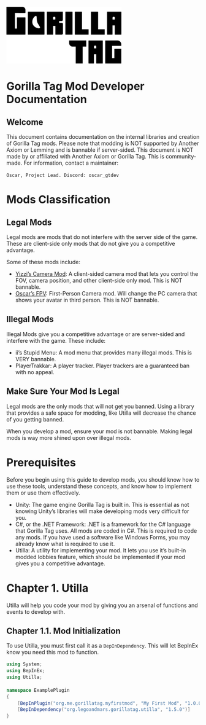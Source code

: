 ![Gorilla Tag Logo](gorillatag_logo.png)
# Gorilla Tag Mod Developer Documentation
## Welcome

This document contains documentation on the internal libraries and creation of Gorilla Tag mods. Please note that modding is NOT supported by Another Axiom or Lemming and is
bannable if server-sided. This document is NOT made by or affiliated with Another Axiom or Gorilla Tag. This is community-made. For information, contact a maintainer:

``Oscar, Project Lead. Discord: oscar_gtdev``

# Mods Classification
## Legal Mods
Legal mods are mods that do not interfere with the server side of the game. These are client-side only mods that do not give you a competitive advantage.

Some of these mods include:
- [Yizzi’s Camera Mod](https://github.com/yizzii/YizziCamModV2): A client-sided camera mod that lets you control the FOV, camera position, and other client-side only mod.
  This is NOT bannable.
- [Oscar’s FPV](https://github.com/oscargtag/fpv): First-Person Camera mod. Will change the PC camera that shows your avatar in third person. This is NOT bannable.

## Illegal Mods
Illegal Mods give you a competitive advantage or are server-sided and interfere with the game. These include:
- ii’s Stupid Menu: A mod menu that provides many illegal mods. This is VERY bannable.
- PlayerTrakkar: A player tracker. Player trackers are a guaranteed ban with no appeal.

## Make Sure Your Mod Is Legal
Legal mods are the only mods that will not get you banned. Using a library that provides a safe space for modding, like Utilla will decrease the chance of you getting banned.

When you develop a mod, ensure your mod is not bannable. Making legal mods is way more shined upon over illegal mods.

# Prerequisites
Before you begin using this guide to develop mods, you should know how to use these tools, understand these concepts, and know how to implement them or use them effectively.

- Unity: The game engine Gorilla Tag is built in. This is essential as not knowing Unity’s libraries will make developing mods very difficult for you.
- C#, or the .NET Framework: .NET is a framework for the C# language that Gorilla Tag uses. All mods are coded in C#. This is required to code any mods. If you have used a
  software like Windows Forms, you may already know what is required to use it.
- Utilla: A utility for implementing your mod. It lets you use it’s built-in modded lobbies feature, which should be implemented if your mod gives you a competitive advantage.

# Chapter 1. Utilla
Utilla will help you code your mod by giving you an arsenal of functions and events to develop with.
## Chapter 1.1. Mod Initialization
To use Utilla, you must first call it as a ``BepInDependency``. This will let BepInEx know you need this mod to function.
```cs
using System;
using BepInEx;
using Utilla;

namespace ExamplePlugin
{
    [BepInPlugin("org.me.gorillatag.myfirstmod", "My First Mod", "1.0.0")]
    [BepInDependency("org.legoandmars.gorillatag.utilla", "1.5.0")]
}
```
